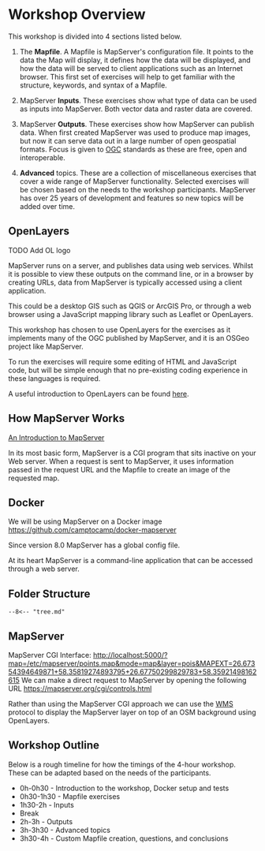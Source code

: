 # Workshop Overview

This workshop is divided into 4 sections listed below.

1. The **Mapfile**. A Mapfile is MapServer's configuration file. It points
to the data the Map will display, it defines how the data will be displayed,
and how the data will be served to client applications such as an Internet
browser. This first set of exercises will help to get familiar with the structure,
keywords, and syntax of a Mapfile. 

2. MapServer **Inputs**. These exercises show what type of data can be used as inputs into
MapServer. Both vector data and raster data are covered. 

3. MapServer **Outputs**. These exercises show how MapServer can publish data. When first
created MapServer was used to produce map images, but now it can serve data out in
a large number of open geospatial formats. Focus is given to [OGC](https://www.ogc.org/standards/)
standards as these are free, open and interoperable.

4. **Advanced** topics. These are a collection of miscellaneous exercises that cover
a wide range of MapServer functionality. Selected exercises will be chosen based on the
needs to the workshop participants. MapServer has over 25 years of development and 
features so new topics will be added over time. 

## OpenLayers

TODO Add OL logo

MapServer runs on a server, and publishes data using web services. Whilst it is possible
to view these outputs on the command line, or in a browser by creating URLs, data from MapServer
is  typically accessed using a client application. 

This could be a desktop GIS such as QGIS or ArcGIS Pro, or through a web browser
using a JavaScript mapping library such as Leaflet or OpenLayers.

This workshop has chosen to use OpenLayers for the exercises as it implements many of 
the OGC published by MapServer, and it is an OSGeo project like MapServer. 

To run the exercises will require some editing of HTML and JavaScript code, but
will be simple enough that no pre-existing coding experience in these languages
is required.

A useful introduction to OpenLayers can be found [here](https://openlayers.org/workshop/en/).

## How MapServer Works

[An Introduction to MapServer](https://mapserver.org/introduction.html)

In its most basic form, MapServer is a CGI program that sits inactive on your 
Web server. When a request is sent to MapServer, it uses information passed in the 
request URL and the Mapfile to create an image of the requested map. 



## Docker

We will be using MapServer on a Docker image
https://github.com/camptocamp/docker-mapserver

Since version 8.0 MapServer has a global config file.

At its heart MapServer is a command-line application that can be accessed through a web server.

## Folder Structure

```
--8<-- "tree.md"
```

## MapServer

MapServer CGI Interface: <http://localhost:5000/?map=/etc/mapserver/points.map&mode=map&layer=pois&MAPEXT=26.67354394649871+58.35819274893795+26.67750299829783+58.35921498162615>
We can make a direct request to MapServer by opening the following URL
https://mapserver.org/cgi/controls.html

Rather than using the MapServer CGI approach we can use the [WMS](https://mapserver.org/ogc/wms_server.html) protocol to display the MapServer layer on 
top of an OSM background using OpenLayers.

## Workshop Outline

Below is a rough timeline for how the timings of the 4-hour workshop. 
These can be adapted based on the needs of the participants.

- 0h-0h30 - Introduction to the workshop, Docker setup and tests
- 0h30-1h30 - Mapfile exercises
- 1h30-2h - Inputs
- Break
- 2h-3h - Outputs
- 3h-3h30 - Advanced topics
- 3h30-4h - Custom Mapfile creation, questions, and conclusions
